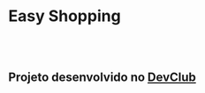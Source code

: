 <h1>Easy Shopping</h1>
<br>
<br>
<h2>Projeto desenvolvido no <a href="https://rodolfomori.com.br/devclub/">DevClub</a></h2>
